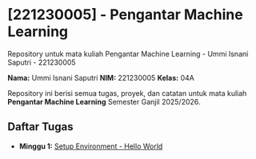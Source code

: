 # [221230005] - Pengantar Machine Learning

Repository untuk mata kuliah Pengantar Machine Learning - Ummi Isnani Saputri - 221230005

**Nama:** Ummi Isnani Saputri
**NIM:** 221230005
**Kelas:** 04A

Repository ini berisi semua tugas, proyek, dan catatan untuk mata kuliah **Pengantar Machine Learning** Semester Ganjil 2025/2026.

## Daftar Tugas
- **Minggu 1:** [Setup Environment - Hello World](https://github.com/S4putri/221230005-Pengantar-ML/blob/main/Tugas_Minggu_1_Hello_World.ipynb)
